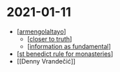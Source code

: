 # 2021-01-11

- [[armengolaltayo]]
  - [[closer to truth]]
  - [[information as fundamental]]
- [[st benedict rule for monasteries]]
- [[Denny Vrandečić]]

[//begin]: # "Autogenerated link references for markdown compatibility"
[armengolaltayo]: ../armengolaltayo "Armengolaltayo"
[closer to truth]: ../closer-to-truth "Closer to Truth"
[information as fundamental]: ../information-as-fundamental "Information as Fundamental"
[st benedict rule for monasteries]: ../st-benedict-rule-for-monasteries "St Benedict Rule for Monasteries"
[//end]: # "Autogenerated link references"